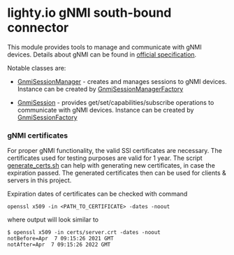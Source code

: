 # lighty.io gNMI south-bound connector

This module provides tools to manage and communicate with gNMI devices.
Details about gNMI can be found in [official specification](https://github.com/openconfig/reference/blob/master/rpc/gnmi/gnmi-specification.md).

Notable classes are:
* [GnmiSessionManager](src/main/java/io/lighty/modules/southbound/session/api/SessionManager.java) - creates and manages
  sessions to gNMI devices. Instance can be created by
  [GnmiSessionManagerFactory](src/main/java/io/lighty/modules/southbound/session/SessionManagerFactory.java)

* [GnmiSession](src/main/java/io/lighty/modules/southbound/gnmi/session/api/GnmiSession.java) - provides
  get/set/capabilities/subscribe operations to communicate with gNMI devices.
  Instance can be created by
  [GnmiSessionFactory](src/main/java/io/lighty/modules/southbound/gnmi/session/impl/GnmiSessionFactory.java)

### gNMI certificates
For proper gNMI functionality, the valid SSl certificates are necessary. The certificates used for testing purposes are
valid for 1 year. The script [generate_certs.sh](src/main/scripts/generate_certs.sh)
can help with generating new certificates, in case the expiration passed.
The generated certificates then can be used for clients & servers in this project.

Expiration dates of certificates can be checked with command
```
openssl x509 -in <PATH_TO_CERTIFICATE> -dates -noout
```
where output will look similar to
```
$ openssl x509 -in certs/server.crt -dates -noout
notBefore=Apr  7 09:15:26 2021 GMT
notAfter=Apr  7 09:15:26 2022 GMT
```

